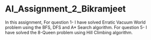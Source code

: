 # AI_Assignment_2_Bikramjeet
In this assignment, 
For question 1- I have solved Erratic Vacuum World problem using the BFS, DFS and A* Search algorithm.
For question 5- I have solved the 8-Queen problem using Hill Climbing algorithm.
